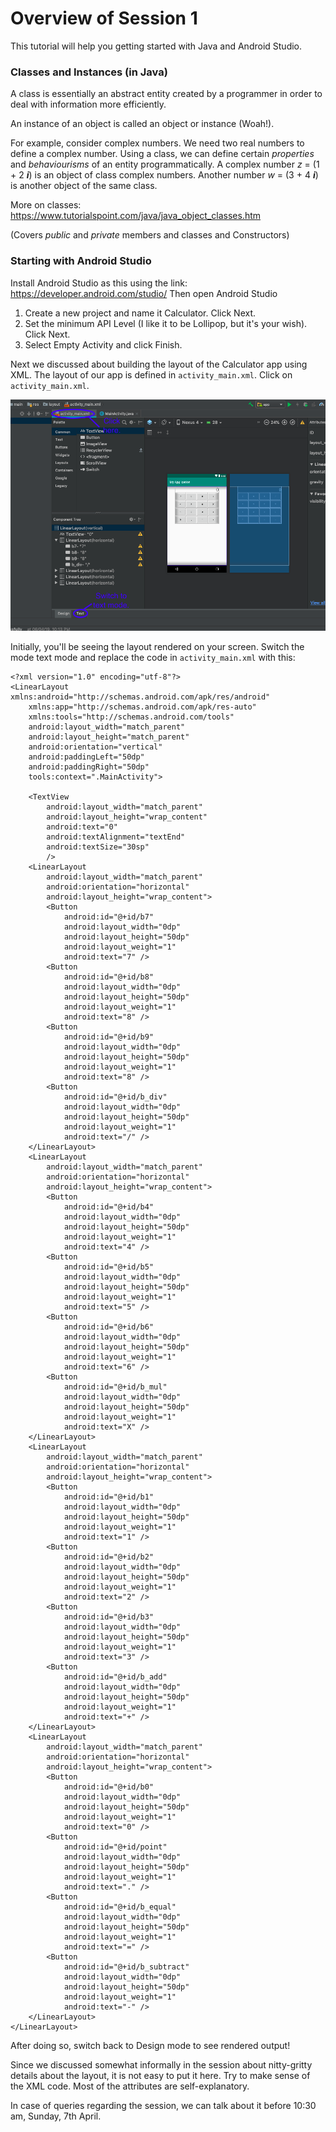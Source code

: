 # Overview of Session 1

This tutorial will help you getting started with Java and Android Studio.

### Classes and Instances (in Java)
A class is essentially an abstract entity created by a programmer in order to deal with information more efficiently. 

An instance of an object is called an object or instance (Woah!).

For example, consider complex numbers. We need two real numbers to define a complex number. Using a class, we can define certain _properties_ and _behaviourisms_ of an entity programmatically. A complex number _z_ = (1 + 2 ***i***) is an object of class complex numbers. Another number _w_ = (3 + 4 ***i***) is another object of the same class. 

More on classes: https://www.tutorialspoint.com/java/java_object_classes.htm

(Covers _public_ and _private_ members and classes and Constructors)


### Starting with Android Studio
Install Android Studio as this using the link: https://developer.android.com/studio/
Then open Android Studio

1. Create a new project and name it Calculator. Click Next.
2. Set the minimum API Level (I like it to be Lollipop, but it's your wish). Click Next.
3. Select Empty Activity and click Finish.

Next we discussed about building the layout of the Calculator app using XML. The layout of our app is defined in `activity_main.xml`. Click on `activity_main.xml`. 

![Android Studio](img1_sess1.png)

Initially, you'll be seeing the layout rendered on your screen. Switch the mode text mode and replace the code in `activity_main.xml` with this:

	<?xml version="1.0" encoding="utf-8"?>
	<LinearLayout xmlns:android="http://schemas.android.com/apk/res/android"
		xmlns:app="http://schemas.android.com/apk/res-auto"
		xmlns:tools="http://schemas.android.com/tools"
		android:layout_width="match_parent"
		android:layout_height="match_parent"
		android:orientation="vertical"
		android:paddingLeft="50dp"
		android:paddingRight="50dp"
		tools:context=".MainActivity">
		
		<TextView
			android:layout_width="match_parent"
			android:layout_height="wrap_content"
			android:text="0"
			android:textAlignment="textEnd"
			android:textSize="30sp"
			/>
		<LinearLayout
			android:layout_width="match_parent"
			android:orientation="horizontal"
			android:layout_height="wrap_content">
			<Button
				android:id="@+id/b7"
				android:layout_width="0dp"
				android:layout_height="50dp"
				android:layout_weight="1"
				android:text="7" />
			<Button
				android:id="@+id/b8"
				android:layout_width="0dp"
				android:layout_height="50dp"
				android:layout_weight="1"
				android:text="8" />
			<Button
				android:id="@+id/b9"
				android:layout_width="0dp"
				android:layout_height="50dp"
				android:layout_weight="1"
				android:text="8" />
			<Button
				android:id="@+id/b_div"
				android:layout_width="0dp"
				android:layout_height="50dp"
				android:layout_weight="1"
				android:text="/" />
		</LinearLayout>
		<LinearLayout
			android:layout_width="match_parent"
			android:orientation="horizontal"
			android:layout_height="wrap_content">
			<Button
				android:id="@+id/b4"
				android:layout_width="0dp"
				android:layout_height="50dp"
				android:layout_weight="1"
				android:text="4" />
			<Button
				android:id="@+id/b5"
				android:layout_width="0dp"
				android:layout_height="50dp"
				android:layout_weight="1"
				android:text="5" />
			<Button
				android:id="@+id/b6"
				android:layout_width="0dp"
				android:layout_height="50dp"
				android:layout_weight="1"
				android:text="6" />
			<Button
				android:id="@+id/b_mul"
				android:layout_width="0dp"
				android:layout_height="50dp"
				android:layout_weight="1"
				android:text="X" />
		</LinearLayout>
		<LinearLayout
			android:layout_width="match_parent"
			android:orientation="horizontal"
			android:layout_height="wrap_content">
			<Button
				android:id="@+id/b1"
				android:layout_width="0dp"
				android:layout_height="50dp"
				android:layout_weight="1"
				android:text="1" />
			<Button
				android:id="@+id/b2"
				android:layout_width="0dp"
				android:layout_height="50dp"
				android:layout_weight="1"
				android:text="2" />
			<Button
				android:id="@+id/b3"
				android:layout_width="0dp"
				android:layout_height="50dp"
				android:layout_weight="1"
				android:text="3" />
			<Button
				android:id="@+id/b_add"
				android:layout_width="0dp"
				android:layout_height="50dp"
				android:layout_weight="1"
				android:text="+" />
		</LinearLayout>
		<LinearLayout
			android:layout_width="match_parent"
			android:orientation="horizontal"
			android:layout_height="wrap_content">
			<Button
				android:id="@+id/b0"
				android:layout_width="0dp"
				android:layout_height="50dp"
				android:layout_weight="1"
				android:text="0" />
			<Button
				android:id="@+id/point"
				android:layout_width="0dp"
				android:layout_height="50dp"
				android:layout_weight="1"
				android:text="." />
			<Button
				android:id="@+id/b_equal"
				android:layout_width="0dp"
				android:layout_height="50dp"
				android:layout_weight="1"
				android:text="=" />
			<Button
				android:id="@+id/b_subtract"
				android:layout_width="0dp"
				android:layout_height="50dp"
				android:layout_weight="1"
				android:text="-" />
		</LinearLayout>
	</LinearLayout>
		
After doing so, switch back to Design mode to see rendered output!

Since we discussed somewhat informally in the session about nitty-gritty details about the layout, it is not easy to put it here. Try to make sense of the XML code. Most of the attributes are self-explanatory. 

In case of queries regarding the session, we can talk about it before 10:30 am, Sunday, 7th April.
